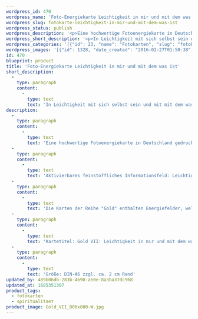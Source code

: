 ```yaml
---
wordpress_id: 470
wordpress_name: 'Foto-Energiekarte Leichtigkeit in mir und mit dem was ist'
wordpress_slug: fotokarte-leichtigkeit-in-mir-und-mit-dem-was-ist
wordpress_status: publish
wordpress_description: '<p>Eine hochwertige Fotoenergiekarte in Deutschland gedruckt und in Handarbeit laminiert.  Sie ist in Postkartengröße (DIN-A6) oder kleiner gut zu transportieren und kann auch auf den Körper aufgelegt werden.</p><p>Aktivierbares feinstoffliches Informationsfeld: Leichtigkeit - Sein - Hier sein - Akzeptanz - Erleuchtung: Leichtigkeit im Sinne eines Fließen, Schweben bzw. frei Gehen, ohne Hindernisse, Blockierungen, Widerstände. Diesen Zustand von Leichtigkeit mit sich selbst im eigenen Inneren erfahren und gleichzeitig in Bezug zu allem, was um einen herum geschieht.<br />Die Karten der Reihe "Gold" enthalten Energiefelder, welche sich auf einen Zustand von vollständiger Klarheit und dem Erkennen dessen, was ist, beziehen. "Erleuchtung" bezeichnet unserer Erkenntnis nach einen natürlichen Grundzustand eines jeden Menschen, der erlangt werden kann.</p><p>Kartetitel: Gold VII: Leichtigkeit in mir und mit dem was ist. Reihe: Gold.</p><p>Größe: DIN-A6 zzgl. ca. 2 cm Rand<br />Andere Formate sind individuell für Sie innerhalb weniger Tage herstellbar. Bitte kontaktieren Sie uns hierfür unter <a href="mailto:info@elvedenverlag.de">info@elvedenverlag.de</a>.</p><p>Anwendungshinweise</p>'
wordpress_short_description: '<p>In Leichtigkeit mit sich selbst sein und mit mit dem was im Außen ist.</p>'
wordpress_categories: '[{"id": 23, "name": "Fotokarten", "slug": "fotokarten"}, {"id": 36, "name": "Spiritualit\u00e4t", "slug": "spiritualitaet"}]'
wordpress_images: '[{"id": 1328, "date_created": "2016-02-27T01:50:38", "date_created_gmt": "2016-02-26T23:50:38", "date_modified": "2016-02-27T01:50:38", "date_modified_gmt": "2016-02-26T23:50:38", "src": "https://my.feenbaum.de/wp-content/uploads/2016/02/Gold_VII_800x800-W.jpg", "name": "Gold_VII_800x800-W", "alt": ""}]'
id: 470
blueprint: product
title: 'Foto-Energiekarte Leichtigkeit in mir und mit dem was ist'
short_description:
  -
    type: paragraph
    content:
      -
        type: text
        text: 'In Leichtigkeit mit sich selbst sein und mit mit dem was im Außen ist.'
description:
  -
    type: paragraph
    content:
      -
        type: text
        text: 'Eine hochwertige Fotoenergiekarte in Deutschland gedruckt und in Handarbeit laminiert.  Sie ist in Postkartengröße (DIN-A6) oder kleiner gut zu transportieren und kann auch auf den Körper aufgelegt werden.'
  -
    type: paragraph
    content:
      -
        type: text
        text: 'Aktivierbares feinstoffliches Informationsfeld: Leichtigkeit - Sein - Hier sein - Akzeptanz - Erleuchtung: Leichtigkeit im Sinne eines Fließen, Schweben bzw. frei Gehen, ohne Hindernisse, Blockierungen, Widerstände. Diesen Zustand von Leichtigkeit mit sich selbst im eigenen Inneren erfahren und gleichzeitig in Bezug zu allem, was um einen herum geschieht.'
  -
    type: paragraph
    content:
      -
        type: text
        text: 'Die Karten der Reihe "Gold" enthalten Energiefelder, welche sich auf einen Zustand von vollständiger Klarheit und dem Erkennen dessen, was ist, beziehen. "Erleuchtung" bezeichnet unserer Erkenntnis nach einen natürlichen Grundzustand eines jeden Menschen, der erlangt werden kann.'
  -
    type: paragraph
    content:
      -
        type: text
        text: 'Kartetitel: Gold VII: Leichtigkeit in mir und mit dem was ist. Reihe: Gold.'
  -
    type: paragraph
    content:
      -
        type: text
        text: 'Größe: DIN-A6 zzgl. ca. 2 cm Rand'
updated_by: 489b06db-283b-4690-a50e-8a3ba37dc968
updated_at: 1685351307
product_tags:
  - fotokarten
  - spiritualitaet
product_image: Gold_VII_800x800-W.jpg
---
```

